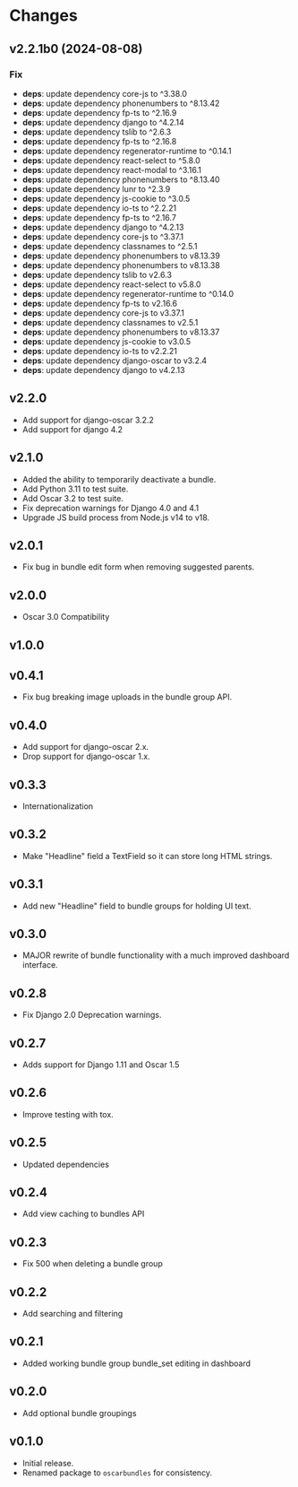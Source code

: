 # Changes

## v2.2.1b0 (2024-08-08)

### Fix

- **deps**: update dependency core-js to ^3.38.0
- **deps**: update dependency phonenumbers to ^8.13.42
- **deps**: update dependency fp-ts to ^2.16.9
- **deps**: update dependency django to ^4.2.14
- **deps**: update dependency tslib to ^2.6.3
- **deps**: update dependency fp-ts to ^2.16.8
- **deps**: update dependency regenerator-runtime to ^0.14.1
- **deps**: update dependency react-select to ^5.8.0
- **deps**: update dependency react-modal to ^3.16.1
- **deps**: update dependency phonenumbers to ^8.13.40
- **deps**: update dependency lunr to ^2.3.9
- **deps**: update dependency js-cookie to ^3.0.5
- **deps**: update dependency io-ts to ^2.2.21
- **deps**: update dependency fp-ts to ^2.16.7
- **deps**: update dependency django to ^4.2.13
- **deps**: update dependency core-js to ^3.37.1
- **deps**: update dependency classnames to ^2.5.1
- **deps**: update dependency phonenumbers to v8.13.39
- **deps**: update dependency phonenumbers to v8.13.38
- **deps**: update dependency tslib to v2.6.3
- **deps**: update dependency react-select to v5.8.0
- **deps**: update dependency regenerator-runtime to ^0.14.0
- **deps**: update dependency fp-ts to v2.16.6
- **deps**: update dependency core-js to v3.37.1
- **deps**: update dependency classnames to v2.5.1
- **deps**: update dependency phonenumbers to v8.13.37
- **deps**: update dependency js-cookie to v3.0.5
- **deps**: update dependency io-ts to v2.2.21
- **deps**: update dependency django-oscar to v3.2.4
- **deps**: update dependency django to v4.2.13

## v2.2.0

- Add support for django-oscar 3.2.2
- Add support for django 4.2

## v2.1.0

- Added the ability to temporarily deactivate a bundle.
- Add Python 3.11 to test suite.
- Add Oscar 3.2 to test suite.
- Fix deprecation warnings for Django 4.0 and 4.1
- Upgrade JS build process from Node.js v14 to v18.

## v2.0.1

- Fix bug in bundle edit form when removing suggested parents.

## v2.0.0

- Oscar 3.0 Compatibility

## v1.0.0


## v0.4.1

- Fix bug breaking image uploads in the bundle group API.

## v0.4.0

- Add support for django-oscar 2.x.
- Drop support for django-oscar 1.x.

## v0.3.3

- Internationalization

## v0.3.2

- Make "Headline" field a TextField so it can store long HTML strings.

## v0.3.1

- Add new "Headline" field to bundle groups for holding UI text.

## v0.3.0

- MAJOR rewrite of bundle functionality with a much improved dashboard interface.

## v0.2.8

- Fix Django 2.0 Deprecation warnings.

## v0.2.7

- Adds support for Django 1.11 and Oscar 1.5

## v0.2.6

- Improve testing with tox.

## v0.2.5

- Updated dependencies

## v0.2.4

- Add view caching to bundles API

## v0.2.3

- Fix 500 when deleting a bundle group

## v0.2.2

- Add searching and filtering

## v0.2.1

- Added working bundle group bundle_set editing in dashboard

## v0.2.0

- Add optional bundle groupings

## v0.1.0

- Initial release.
- Renamed package to `oscarbundles` for consistency.
